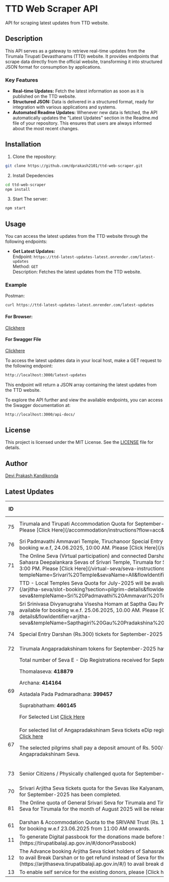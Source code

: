 # TTD Web Scraper API

API for scraping latest updates from TTD website.

## Description

This API serves as a gateway to retrieve real-time updates from the Tirumala Tirupati Devasthanams (TTD) website. It provides endpoints that scrape data directly from the official website, transforming it into structured JSON format for consumption by applications.

### Key Features

- **Real-time Updates:** Fetch the latest information as soon as it is published on the TTD website.
- **Structured JSON:** Data is delivered in a structured format, ready for integration with various applications and systems.
- **Automated Readme Updates:** Whenever new data is fetched, the API automatically updates the "Latest Updates" section in the Readme.md file of your repository. This ensures that users are always informed about the most recent changes.

## Installation

1. Clone the repository:

```bash
git clone https://github.com/dprakash2101/ttd-web-scraper.git
```

2. Install Depedencies

```bash
cd ttd-web-scraper
npm install
```

3. Start The server:

```bash
npm start
```



## Usage

You can access the latest updates from the TTD website through the following endpoints:

- **Get Latest Updates:**  
  Endpoint: `https://ttd-latest-updates-latest.onrender.com/latest-updates`  
  Method: `GET`  
  Description: Fetches the latest updates from the TTD website.

### Example
Postman:
```bash
curl https://ttd-latest-updates-latest.onrender.com/latest-updates
```
#### For Browser:
 [Clickhere](https://ttd-latest-updates-latest.onrender.com/latest-updates)

 #### For Swagger File
 [Clickhere](https://ttd-latest-updates-latest.onrender.com/api-docs/)


To access the latest updates data in your local host, make a GET request to the following endpoint:

```bash
http://localhost:3000/latest-updates
```
This endpoint will return a JSON array containing the latest updates from the TTD website.

To explore the API further and view the available endpoints, you can access the Swagger documentation at:

```bash
http://localhost:3000/api-docs/
```

## License

This project is licensed under the MIT License. See the [LICENSE](LICENSE) file for details.

## Author

[Devi Prakash Kandikonda](https://github.com/dprakash2101)

## Latest Updates
<table><thead><tr><th>ID</th><th>Data</th><th>CTA</th><th>Is Internal Redirection</th><th>Redirection Link</th></tr></thead><tbody><tr><td>75</td><td>Tirumala and Tirupati Accommodation Quota for September-2025 will be available for booking w.e.f. 24.06.2025, 03:00 PM. Please [Click Here](/accommodation/instructions?flow=acc&flowIdentifier=acc)</td><td>Tirumala and Tirupati Accommodation</td><td>true</td><td>N/A</td></tr><tr><td>76</td><td>Sri Padmavathi Ammavari Temple, Tiruchanoor Special Entry Darshan (Rs. 200/-) tickets for July-2025 will be available for booking w.e.f, 24.06.2025, 10:00 AM. Please [Click Here](/spat/slot-booking?flow=spat&flowIdentifier=spat)</td><td>Special Entry Darshan (Sri PAT)</td><td>true</td><td>N/A</td></tr><tr><td>71</td><td>The Online Seva (Virtual participation) and connected Darshan quota for Kalyanothsavam, Unjal Seva, Arjitha Brahmotsavam & Sahasra Deepalankara Sevas of Srivari Temple, Tirumala for September-2025 will be available for booking w.e.f. 21.06.2025, 3:00 PM. Please [Click Here](/virtual-seva/seva-instructions?templeName=Srivari%20Temple&sevaName=All&flowIdentifier=virtual-seva)</td><td>The Online Seva (Virtual participation)</td><td>true</td><td>N/A</td></tr><tr><td>77</td><td>TTD - Local Temples Seva Quota for July-2025 will be available for booking w.e.f 25.06.2025 at 10:00 AM. Please [Click Here](/arjitha-seva/slot-booking?section=pilgrim-details&flowIdentifier=arjitha-seva&templeName=Sri%20Padmavathi%20Ammavari%20Temple&sevaName=All)</td><td>TTD - Local Temples Seva</td><td>true</td><td>N/A</td></tr><tr><td>78</td><td>Sri Srinivasa Divyanugraha Visesha Homam at Saptha Gau Pradhakshina shala, Alipiri Tickets for the month of July-2025 will be available for booking w.e.f. 25.06.2025, 10.00 AM. Please [Click here](/arjitha-seva/slot-booking?section=pilgrim-details&flowIdentifier=arjitha-seva&templeName=Sapthagiri%20Gau%20Pradakshina%20Shala&sevaName=Sri%20Srinivasa%20Divyaanugraha%20Homam)</td><td>Sri Srinivasa Divyanugraha Visesha Homam</td><td>true</td><td>N/A</td></tr><tr><td>74</td><td>Special Entry Darshan (Rs.300) tickets for September-2025 have been completed.</td><td>Special Entry Darshan (Sri TT)</td><td>null</td><td>N/A</td></tr><tr><td>72</td><td>Tirumala Angapradakshinam tokens for September-2025 have been completed.</td><td>Tirumala Angapradakshinam</td><td>null</td><td>N/A</td></tr><tr><td>69</td><td>Total number of Seva E - Dip Registrations received for September-2025 Srivari Arjitha Sevas :

Thomalaseva:  **418879**

Archana:  **414164**

Astadala Pada Padmaradhana:  **399457**

Suprabhatham:  **460145**

For Selected List [Click Here](https://ttdevasthanams.ap.gov.in/assets/misc/images/v4/PROD_DIP_SELECTION_2025_06_20_2025_06_20_EDIP_SELECTIONS.pdf?updated_at=2025-06-20T06:41:44.196Z)</td><td>Srivari Arjitha Seva tickets Electronic DIP Registrations</td><td>false</td><td>N/A</td></tr><tr><td>67</td><td>For selected list of Angapradakshinam Seva tickets eDip registrations for Tirupati (Urban & Rural) and Tirumala Locals, Please [Click here](https://ttdevasthanams.ap.gov.in/assets/misc/images/v4/Angapradakshinam_DIP_Results_19-06-2025.pdf?updated_at=2025-06-19T11:09:03.294Z) 

The selected pilgrims shall pay a deposit amount of Rs. 500/- before 12:00 PM on 20.06.2025, to confirm their Angapradakshinam Seva. </td><td>Angapradakshinam Seva tickets eDip registrations</td><td>false</td><td>N/A</td></tr><tr><td>73</td><td>Senior Citizens / Physically challenged quota for September-2025 has been completed.</td><td>Senior Citizens / Physically challenged quota</td><td>true</td><td>N/A</td></tr><tr><td>70</td><td>Srivari Arjitha Seva tickets quota for the Sevas like Kalyanam, Unjal Seva, Arjitha Brahmotsavam, and Sahasra Deepalankara Seva for September-2025 has been completed.</td><td>Srivari Arjitha Sevas</td><td>null</td><td>N/A</td></tr><tr><td>81</td><td>The Online quota of General Srivari Seva for Tirumala and Tirupati, Navaneetha Seva, Parakamani Seva and Group Supervisor Seva for Tirumala for the month of August 2025 will be released at 3 PM on 25-06-2025.

 </td><td>Srivari Seva</td><td>null</td><td>N/A</td></tr><tr><td>61</td><td>Darshan & Accommodation Quota to the SRIVANI Trust (Rs. 10,000/-) donors for the month of September – 2025 will be available for booking w.e.f 23.06.2025 from 11:00 AM onwards.</td><td>SRIVANI TRUST</td><td>null</td><td>N/A</td></tr><tr><td>11</td><td>To generate Digital passbook for the donations made before September 2016, please [click here](https://tirupatibalaji.ap.gov.in/#/donorPassbook)</td><td>N/A</td><td>null</td><td>N/A</td></tr><tr><td>12</td><td>The Advance booking Arjitha Seva ticket holders of Sahasrakalasabhishekam, Vishesha Pooja, Nijapada darshanam are requested to avail Break Darshan or to get refund instead of Seva for their booking made in advance. Please [click here](https://arjithaseva.tirupatibalaji.ap.gov.in/#/) to avail break darshan or to get refund.</td><td>N/A</td><td>null</td><td>N/A</td></tr><tr><td>13</td><td>To enable self service for the existing    donors, please [Click here](https://tirupatibalaji.ap.gov.in/#/donorSelfservice) </td><td>donor self service</td><td>null</td><td>N/A</td></tr></tbody></table>
